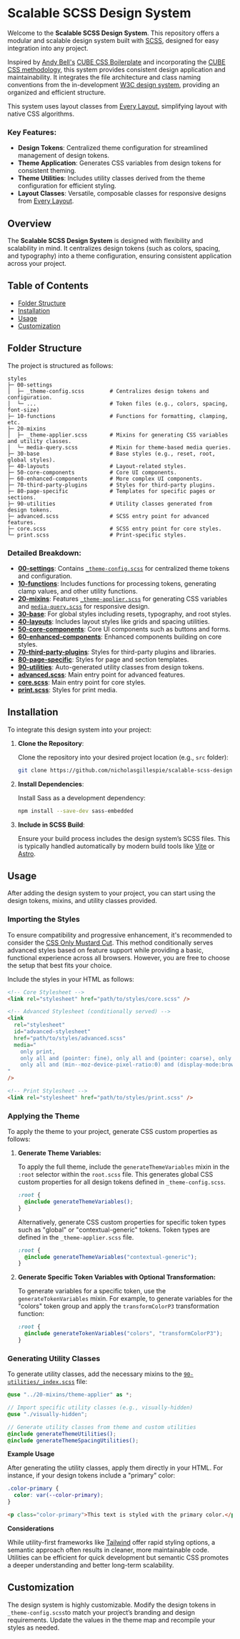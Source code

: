# Scalable SCSS Design System

Welcome to the **Scalable SCSS Design System**. This repository offers a modular and scalable design system built with [SCSS](https://sass-lang.com/), designed for easy integration into any project.

Inspired by [Andy Bell's](https://set.studio/) [CUBE CSS Boilerplate](https://github.com/Set-Creative-Studio/cube-boilerplate/blob/main/README.md) and incorporating the [CUBE CSS methodology](https://cube.fyi/), this system provides consistent design application and maintainability. It integrates the file architecture and class naming conventions from the in-development [W3C design system](https://design-system.w3.org/), providing an organized and efficient structure.

This system uses layout classes from [Every Layout](https://every-layout.dev/), simplifying layout with native CSS algorithms.

### Key Features:

- **Design Tokens**: Centralized theme configuration for streamlined management of design tokens.
- **Theme Application**: Generates CSS variables from design tokens for consistent theming.
- **Theme Utilities**: Includes utility classes derived from the theme configuration for efficient styling.
- **Layout Classes**: Versatile, composable classes for responsive designs from [Every Layout](https://every-layout.dev/).

## Overview

The **Scalable SCSS Design System** is designed with flexibility and scalability in mind. It centralizes design tokens (such as colors, spacing, and typography) into a theme configuration, ensuring consistent application across your project.

## Table of Contents

- [Folder Structure](#folder-structure)
- [Installation](#installation)
- [Usage](#usage)
- [Customization](#customization)

## Folder Structure

The project is structured as follows:

```
styles
├─ 00-settings
│  ├─ _theme-config.scss        # Centralizes design tokens and configuration.
│  └─ ...                       # Token files (e.g., colors, spacing, font-size)
├─ 10-functions                 # Functions for formatting, clamping, etc.
├─ 20-mixins
│  ├─ _theme-applier.scss       # Mixins for generating CSS variables and utility classes.
│  └─ media-query.scss          # Mixin for theme-based media queries.
├─ 30-base                      # Base styles (e.g., reset, root, global styles).
├─ 40-layouts                   # Layout-related styles.
├─ 50-core-components           # Core UI components.
├─ 60-enhanced-components       # More complex UI components.
├─ 70-third-party-plugins       # Styles for third-party plugins.
├─ 80-page-specific             # Templates for specific pages or sections.
├─ 90-utilities                 # Utility classes generated from design tokens.
├─ advanced.scss                # SCSS entry point for advanced features.
├─ core.scss                    # SCSS entry point for core styles.
└─ print.scss                   # Print-specific styles.
```

### Detailed Breakdown:

- **[00-settings](./styles/00-settings)**: Contains [`_theme-config.scss`](./styles/00-settings/_theme-config.scss) for centralized theme tokens and configuration.
- **[10-functions](./styles/10-functions)**: Includes functions for processing tokens, generating clamp values, and other utility functions.
- **[20-mixins](./styles/20-mixins)**: Features [`_theme-applier.scss`](./styles/20-mixins/_theme-applier.scss) for generating CSS variables and [`media-query.scss`](./styles/20-mixins/media-query.scss) for responsive design.
- **[30-base](./styles/30-base)**: For global styles including resets, typography, and root styles.
- **[40-layouts](./styles/40-layouts)**: Includes layout styles like grids and spacing utilities.
- **[50-core-components](./styles/50-core-components)**: Core UI components such as buttons and forms.
- **[60-enhanced-components](./styles/60-enhanced-components)**: Enhanced components building on core styles.
- **[70-third-party-plugins](./styles/70-third-party-plugins)**: Styles for third-party plugins and libraries.
- **[80-page-specific](./styles/80-page-specific)**: Styles for page and section templates.
- **[90-utilities](./styles/90-utilities)**: Auto-generated utility classes from design tokens.
- **[advanced.scss](./styles/advanced.scss)**: Main entry point for advanced features.
- **[core.scss](./styles/core.scss)**: Main entry point for core styles.
- **[print.scss](./styles/print.scss)**: Styles for print media.

## Installation

To integrate this design system into your project:

1. **Clone the Repository**:

   Clone the repository into your desired project location (e.g., `src` folder):

   ```bash
   git clone https://github.com/nicholasgillespie/scalable-scss-design-system.git
   ```

2. **Install Dependencies**:

   Install Sass as a development dependency:

   ```bash
   npm install --save-dev sass-embedded
   ```

3. **Include in SCSS Build**:

   Ensure your build process includes the design system’s SCSS files. This is typically handled automatically by modern build tools like [Vite](https://vitejs.dev/) or [Astro](https://astro.build/).

## Usage

After adding the design system to your project, you can start using the design tokens, mixins, and utility classes provided.

### Importing the Styles

To ensure compatibility and progressive enhancement, it's recommended to consider the [CSS Only Mustard Cut](https://github.com/Fall-Back/CSS-Mustard-Cut?tab=readme-ov-file#css-only-mustard-cut). This method conditionally serves advanced styles based on feature support while providing a basic, functional experience across all browsers. However, you are free to choose the setup that best fits your choice.

Include the styles in your HTML as follows:

```html
<!-- Core Stylesheet -->
<link rel="stylesheet" href="path/to/styles/core.scss" />

<!-- Advanced Stylesheet (conditionally served) -->
<link
  rel="stylesheet"
  id="advanced-stylesheet"
  href="path/to/styles/advanced.scss"
  media="
    only print,
    only all and (pointer: fine), only all and (pointer: coarse), only all and (pointer: none),
    only all and (min--moz-device-pixel-ratio:0) and (display-mode:browser), (min--moz-device-pixel-ratio:0) and (display-mode:fullscreen)
"
/>

<!-- Print Stylesheet -->
<link rel="stylesheet" href="path/to/styles/print.scss" />
```

### Applying the Theme

To apply the theme to your project, generate CSS custom properties as follows:

1. **Generate Theme Variables:**

   To apply the full theme, include the `generateThemeVariables` mixin in the `:root` selector within the `root.scss` file. This generates global CSS custom properties for all design tokens defined in `_theme-config.scss`.

   ```scss
   :root {
     @include generateThemeVariables();
   }
   ```

   Alternatively, generate CSS custom properties for specific token types such as "global" or "contextual-generic" tokens. Token types are defined in the `_theme-applier.scss` file.

   ```scss
   :root {
     @include generateThemeVariables("contextual-generic");
   }
   ```

2. **Generate Specific Token Variables with Optional Transformation:**

   To generate variables for a specific token, use the `generateTokenVariables` mixin. For example, to generate variables for the "colors" token group and apply the `transformColorP3` transformation function:

   ```scss
   :root {
     @include generateTokenVariables("colors", "transformColorP3");
   }
   ```

### Generating Utility Classes

To generate utility classes, add the necessary mixins to the [`90-utilities/_index.scss`](./styles/90-utilities/_index.scss) file:

```scss
@use "../20-mixins/theme-applier" as *;

// Import specific utility classes (e.g., visually-hidden)
@use "./visually-hidden";

// Generate utility classes from theme and custom utilities
@include generateThemeUtilities();
@include generateThemeSpacingUtilities();
```

**Example Usage**

After generating the utility classes, apply them directly in your HTML. For instance, if your design tokens include a "primary" color:

```scss
.color-primary {
  color: var(--color-primary);
}
```

```html
<p class="color-primary">This text is styled with the primary color.</p>
```

**Considerations**

While utility-first frameworks like [Tailwind](https://tailwindcss.com/) offer rapid styling options, a semantic approach often results in cleaner, more maintainable code. Utilities can be efficient for quick development but semantic CSS promotes a deeper understanding and better long-term scalability.

## Customization

The design system is highly customizable. Modify the design tokens in `_theme-config.scss`to match your project’s branding and design requirements. Update the values in the theme map and recompile your styles as needed.
